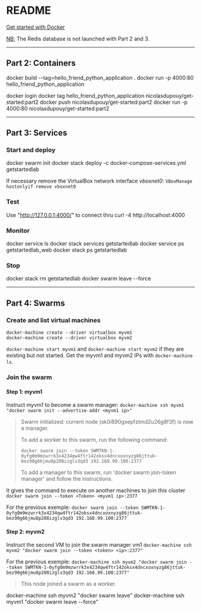 
# README

[Get started with Docker](https://docs.docker.com/get-started)

<u>NB:</u> The Redis database is not launched with Part 2 and 3.

--------------------------------------------
## Part 2: Containers
docker build --tag=hello_friend_python_application .
docker run -p 4000:80 hello_friend_python_application

docker login
docker tag hello_friend_python_application nicolasdupouy/get-started:part2
docker push nicolasdupouy/get-started:part2
docker run -p 4000:80 nicolasdupouy/get-started:part2

--------------------------------------------
## Part 3: Services
### Start and deploy
docker swarm init
docker stack deploy -c docker-compose-services.yml getstartedlab

If necessary remove the VirtualBox network interface *vboxnet0*: `VBoxManage hostonlyif remove vboxnet0`

### Test
Use "http://127.0.0.1:4000/" to connect thru 
curl -4 http://localhost:4000

### Monitor
docker service ls
docker stack services getstartedlab
docker service ps getstartedlab_web
docker stack ps getstartedlab

### Stop
docker stack rm getstartedlab
docker swarm leave --force

--------------------------------------------
## Part 4: Swarms
### Create and list virtual machines
    docker-machine create --driver virtualbox myvm1
    docker-machine create --driver virtualbox myvm2

`docker-machine start myvm1` and `docker-machine start myvm2` if they are existing but not started.
Get the myvm1 and myvm2 IPs with `docker-machine ls`.

### Join the swarm
#### Step 1: myvm1
Instruct myvm1 to become a swarm manager:
`docker-machine ssh myvm1 "docker swarm init --advertise-addr <myvm1 ip>"`

> Swarm initialized: current node (sk0i890gxepfztmd2u26g8f3f) is now a manager.
> 
> To add a worker to this swarm, run the following command:
> 
>     docker swarm join --token SWMTKN-1-0yfg0m9mzwrrk3x4234qw4ftr142oksx4dncxoxnyzg86jttuk-bez90g66jmu8p208izglv3qd3 192.168.99.100:2377
> 
> To add a manager to this swarm, run 'docker swarm join-token manager' and follow the instructions.

It gives the command to execute on another machines to join this cluster
`docker swarm join --token <Token> <myvm1 ip>:2377`

For the previous exemple:
`docker swarm join --token SWMTKN-1-0yfg0m9mzwrrk3x4234qw4ftr142oksx4dncxoxnyzg86jttuk-bez90g66jmu8p208izglv3qd3 192.168.99.100:2377`

#### Step 2: myvm2
Instruct the second VM to join the swarm manager vm1
`docker-machine ssh myvm2 "docker swarm join --token <token> <ip>:2377"`

For the previous exemple:
`docker-machine ssh myvm2 "docker swarm join --token SWMTKN-1-0yfg0m9mzwrrk3x4234qw4ftr142oksx4dncxoxnyzg86jttuk-bez90g66jmu8p208izglv3qd3 192.168.99.100:2377"`

> This node joined a swarm as a worker.




docker-machine ssh myvm2 "docker swarm leave"
docker-machine ssh myvm1 "docker swarm leave --force"
